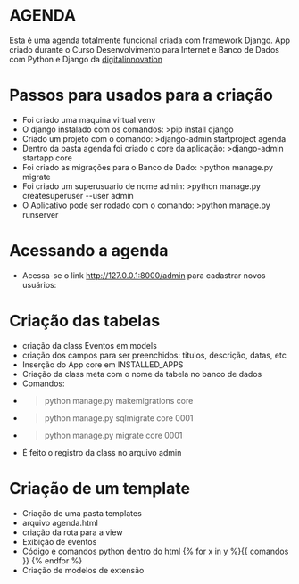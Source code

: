 # AGENDA

Esta é uma agenda totalmente funcional criada com framework Django. App criado durante o Curso Desenvolvimento para Internet e Banco de Dados com Python e Django da <a href='https://web.digitalinnovation.one/home'>digitalinnovation</a>

# Passos para usados para a criação
- Foi criado uma maquina virtual venv
- O django instalado com os comandos: >pip install django
- Criado um projeto com o comando: >django-admin startproject agenda
- Dentro da pasta agenda foi criado o core da aplicação: >django-admin startapp core
- Foi criado as migrações para o Banco de Dado: >python manage.py migrate
- Foi criado um superusuario de nome admin: >python manage.py createsuperuser --user admin
- O Aplicativo pode ser rodado com o comando: >python manage.py runserver

# Acessando a agenda
- Acessa-se o link <a href='http://127.0.0.1:8000/admin'>http://127.0.0.1:8000/admin</a> para cadastrar novos usuários:

# Criação das tabelas
- criação da class Eventos em models
- criação dos campos para ser preenchidos: titulos, descrição, datas, etc
- Inserção do App core em INSTALLED_APPS
- Criação da class meta com o nome da tabela no banco de dados
- Comandos:
- > python manage.py makemigrations core
- > python manage.py sqlmigrate core 0001
- > python manage.py migrate core 0001
- É feito o registro da class no arquivo admin

# Criação de um template
- Criação de uma pasta templates
- arquivo agenda.html
- criação da rota para a view
- Exibição de eventos 
- Código e comandos python dentro do html {% for x in y %}{{ comandos }} {% endfor %}
- Criação de modelos de extensão



